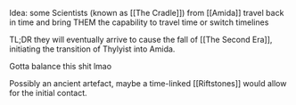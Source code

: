 Idea: some Scientists (known as [[The Cradle]]) from [[Amida]] travel back in time and bring THEM the capability to travel time or switch timelines

TL;DR they will eventually arrive to cause the fall of [[The Second Era]], initiating the transition of Thylyist into Amida. 

Gotta balance this shit lmao

Possibly an ancient artefact, maybe a time-linked [[Riftstones]] would allow for the initial contact.